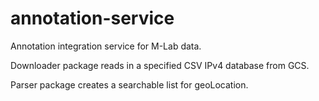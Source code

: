 # annotation-service
Annotation integration service for M-Lab data.

Downloader package reads in a specified CSV IPv4 database from GCS. 

Parser package creates a searchable list for geoLocation. 
